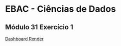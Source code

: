# EBAC - Ciências de Dados
## Módulo 31 Exercício 1

[Dashboard Render](https://m31-ebac-rfv.onrender.com/)
